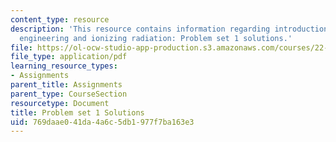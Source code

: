 ```yaml
---
content_type: resource
description: 'This resource contains information regarding introduction to nuclear
  engineering and ionizing radiation: Problem set 1 solutions.'
file: https://ol-ocw-studio-app-production.s3.amazonaws.com/courses/22-01-introduction-to-nuclear-engineering-and-ionizing-radiation-fall-2016/769daae041da4a6c5db1977f7ba163e3_MIT22_01F16_ProblemSet1Sol.pdf
file_type: application/pdf
learning_resource_types:
- Assignments
parent_title: Assignments
parent_type: CourseSection
resourcetype: Document
title: Problem set 1 Solutions
uid: 769daae0-41da-4a6c-5db1-977f7ba163e3
---
```

